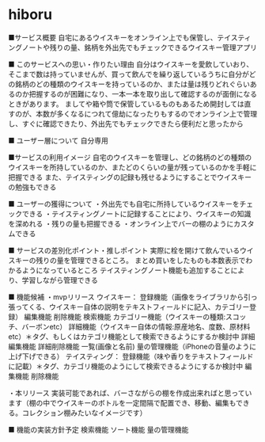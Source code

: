 # hiboru

■サービス概要
  自宅にあるウイスキーをオンライン上でも保管し、テイスティングノートや残りの量、銘柄を外出先でもチェックできるウイスキー管理アプリ

■ このサービスへの思い・作りたい理由
  自分はウイスキーを愛飲していおり、そこまで数は持っていませんが、買って飲んでを繰り返しているうちに自分がどの銘柄のどの種類のウイスキーを持っているのか、または量は残りどれぐらいあるのか把握するのが困難になり、一本一本を取り出して確認するのが面倒になるときがあります。
  ましてや箱や筒で保管しているものもあるため開封しては直すのが、本数が多くなるにつれて億劫になったりもするのでオンライン上で管理し、すぐに確認できたり、外出先でもチェックできたら便利だと思ったから

■ ユーザー層について
  自分専用

■サービスの利用イメージ
  自宅のウイスキーを管理し、どの銘柄のどの種類のウイスキーを所持しているのか、またどのくらいの量が残っているのかを手軽に把握できる
  また、テイスティングの記録も残せるようにすることでウイスキーの勉強もできる

■ ユーザーの獲得について
  ・外出先でも自宅に所持しているウイスキーをチェックできる
  ・テイスティングノートに記録することにより、ウイスキーの知識を深めれる
  ・残りの量も把握できる
  ・オンライン上でバーの棚のようにカスタムできる


■ サービスの差別化ポイント・推しポイント
  実際に栓を開けて飲んでいるウイスキーの残りの量を管理できるところ。
  まとめ買いをしたものも本数表示でわかるようになっているところ
  テイスティングノート機能も追加することにより、学習しながら管理できる


■ 機能候補
  ・mvpリリース
    ウイスキー：
      登録機能（画像をライブラリから引っ張ってくる、ウイスキー自体の説明をテキストフィールドに記入、カテゴリー登録）
      編集機能
      削除機能
      検索機能
      カテゴリー機能（ウイスキーの種類:スコッチ、バーボンetc）
      詳細機能（ウイスキー自体の情報:原産地名、度数、原材料etc）＊タグ、もしくはカテゴリ機能として検索できるようにするか検討中
      詳細編集機能
      詳細削除機能
      一覧(画像と名前)
      量の管理機能（iPhoneの音量のように上げ下げできる）
    テイスティング：
      登録機能（味や香りをテキストフィールドに記載）＊タグ、カテゴリ機能のようにして検索できるようにするか検討中
      編集機能
      削除機能

  ・本リリース
    実装可能であれば、バーさながらの棚を作成出来ればと思っています（棚の中でウイスキーのボトルを一定間隔で配置でき、移動、編集もできる。コレクション棚みたいなイメージです）
    
■ 機能の実装方針予定
  検索機能
  ソート機能
  量の管理機能
